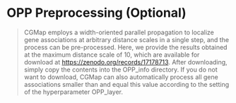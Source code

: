 # OPP Preprocessing (Optional)
> CGMap employs a width-oriented parallel propagation to localize gene associations at arbitrary distance scales in a single step, and the process can be pre-processed. Here, we provide the results obtained at the maximum distance scale of 10, which are available for download at https://zenodo.org/records/17178713. After downloading, simply copy the contents into the OPP_info directory. If you do not want to download, CGMap can also automatically process all gene associations smaller than and equal this value according to the setting of the hyperparameter OPP_layer.
